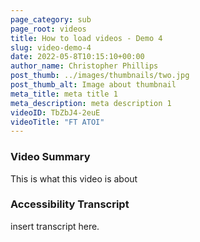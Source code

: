 ```yaml
---
page_category: sub
page_root: videos
title: How to load videos - Demo 4
slug: video-demo-4
date: 2022-05-8T10:15:10+00:00
author_name: Christopher Phillips
post_thumb: ../images/thumbnails/two.jpg
post_thumb_alt: Image about thumbnail
meta_title: meta title 1
meta_description: meta description 1
videoID: TbZbJ4-2euE
videoTitle: "FT ATOI"
---
```


### Video Summary

This is what this video is about

### Accessibility Transcript

insert transcript here.

